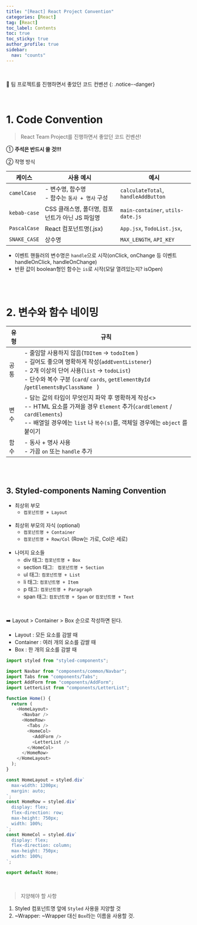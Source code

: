 ```yaml
---
title: "[React] React Project Convention"
categories: [React]
tag: [React]
toc_label: Contents
toc: true
toc_sticky: true
author_profile: true
sidebar:
  nav: "counts"
---
```


<br>

🤝 팀 프로젝트를 진행하면서 좋았던 코드 컨벤션
{: .notice--danger}

<br>

# 1. Code Convention

> React Team Project를 진행하면서 좋았던 코드 컨벤션!

① **주석은 반드시 쓸 것!!!**

② 작명 방식

| 케이스       | 사용 예시                                        | 예시                                |
| ------------ | ------------------------------------------------ | ----------------------------------- |
| `camelCase`  | - 변수명, 함수명 <br>- 함수는 `동사 + 명사` 구성 | `calculateTotal`, `handleAddButton` |
| `kebab-case` | CSS 클래스명, 폴더명, 컴포넌트가 아닌 JS 파일명  | `main-container`, `utils-date.js`   |
| `PascalCase` | React 컴포넌트명(.jsx)                           | `App.jsx`, `TodoList.jsx`,          |
| `SNAKE_CASE` | 상수명                                           | `MAX_LENGTH`, `API_KEY`             |

- 이벤트 핸들러의 변수명은 `handle`으로 시작(onClick, onChange 등 이벤트 handleOnClick, handleOnChange)
- 반환 값이 boolean형인 함수는 `is`로 시작(모달 열려있는지? isOpen)

<br><br>

# 2. 변수와 함수 네이밍

| 유형 | 규칙                                                                                                                                                                                                                                        |
| ---- | ------------------------------------------------------------------------------------------------------------------------------------------------------------------------------------------------------------------------------------------- |
| 공통 | - 줄임말 사용하지 않음(`TDItem` → `todoItem` )<br> - 길어도 좋으며 명확하게 작성(`addEventListener`)<br> - 2개 이상의 단어 사용(`list` → `todoList`)<br> - 단수와 복수 구분 (`card`/ `cards`, `getElementById` /`getElementsByClassName ` ) |
| 변수 | - 담는 값의 타입이 무엇인지 파악 후 명확하게 작성<><br> -- HTML 요소를 가져올 경우 `Element` 추가(`cardElement` / `cardElements`)<br> -- 배열일 경우에는 `list` 나 `복수(s)`를, 객체일 경우에는 `object` 를 붙이기                          |
| 함수 | - 동사 + 명사 사용<br> - 가끔 `on` 또는 `handle` 추가                                                                                                                                                                                       |

<br><br>

## 3. Styled-components Naming Convention

- 최상위 부모
  - `컴포넌트명 + Layout`<br><br>
- 최상위 부모의 자식 (optional)
  - `컴포넌트명 + Container`
  - `컴포넌트명 + Row/Col` (Row는 가로, Col은 세로)<br><br>
- 나머지 요소들
  - div 태그: `컴포넌트명 + Box`
  - section 태그: ` 컴포넌트명 + Section`
  - ul 태그: `컴포넌트명 + List`
  - li 태그: `컴포넌트명 + Item`
  - p 태그: `컴포넌트명 + Paragraph`
  - span 태그: `컴포넌트명 + Span` or `컴포넌트명 + Text`

<br>

➡️ Layout > Container > Box 순으로 작성하면 된다.

- Layout : 모든 요소를 감쌀 때
- Container : 여러 개의 요소를 감쌀 때
- Box : 한 개의 요소를 감쌀 때

```js
import styled from "styled-components";

import Navbar from "components/common/Navbar";
import Tabs from "components/Tabs";
import AddForm from "components/AddForm";
import LetterList from "components/LetterList";

function Home() {
  return (
    <HomeLayout>
      <Navbar />
      <HomeRow>
        <Tabs />
        <HomeCol>
          <AddForm />
          <LetterList />
        </HomeCol>
      </HomeRow>
    </HomeLayout>
  );
}

const HomeLayout = styled.div`
  max-width: 1200px;
  margin: auto;
`;
const HomeRow = styled.div`
  display: flex;
  flex-direction: row;
  max-height: 750px;
  width: 100%;
`;
const HomeCol = styled.div`
  display: flex;
  flex-direction: column;
  max-height: 750px;
  width: 100%;
`;

export default Home;
```

<br>

> 지양해야 할 사항

1. Styled 컴포넌트명 앞에 `Styled` 사용을 지양할 것
2. ~Wrapper: ~Wrapper 대신 `Box`라는 이름을 사용할 것.

<br>
